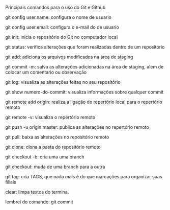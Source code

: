 ﻿Principais comandos para o uso do Git e Github


git config user.name: configura o nome de usuario

git config user.email: configura o e-mail do de usuario

git init: inicia o repositório do Git no computador local

git status: verifica alterações que foram realizadas dentro de um repositório

git add: adiciona os arquivos modificados na área de staging

git commit -m: salva as alterações adicionadas na área de staging, alem de colocar um comentario ou observação

git log: visualiza as alterações feitas no seu repositório

git show numero-do-commit: visualiza informações sobre qualquer commit

git remote add origin: realiza a ligação do repertório local para o repertório remoto

git remote -v: visualiza o repertório remoto

git push -u origin master: publica as alterações no repertório remoto

git pull: baixa as alterações no repositório remoto

git clone: clona a pasta do repositório remoto

git checkout -b: cria uma uma branch

git checkout: muda de uma branch para a outra

git tag: cria TAGS, que nada mais é do que marcações para organizar suas filiais

clear: limpa textos do termina.

lembrei do comando: git commit